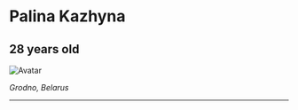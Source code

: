 # Palina Kazhyna
## 28 years old

![Avatar](https://avatars.githubusercontent.com/u/94382473?v=4)

*Grodno, Belarus*
*****
